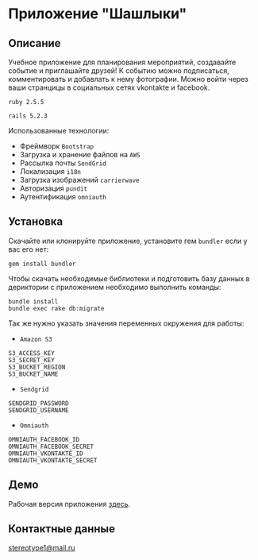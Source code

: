 # Приложение "Шашлыки" #

## Описание ##
  Учебное приложение для планирования мероприятий, создавайте событие и приглашайте друзей! 
  К событию можно подписаться, комментировать и добавлать к нему фотографии. 
  Можно войти через ваши странцицы в социальных сетях vkontakte и facebook.
  
  `ruby 2.5.5`
  
  `rails 5.2.3`
  
  Использованные технологии:
- Фреймворк `Bootstrap`
- Загрузка и хранение файлов на `AWS`
- Рассылка почты `SendGrid`
- Локализация `i18n`
- Загрузка изображений `carrierwave`
- Авторизация `pundit`
- Аутентификация `omniauth`

## Установка ##
Скачайте или клонируйте приложение, установите гем `bundler` если у вас его нет:

```
gem install bundler
```

Чтобы скачать необходимые библиотеки и подготовить базу данных в дериктории с приложением необходимо выполнить команды:
```
bundle install
bundle exec rake db:migrate
```

Так же нужно указать значения переменных окружения для работы:

 * `Amazon S3`
```
S3_ACCESS_KEY
S3_SECRET_KEY
S3_BUCKET_REGION
S3_BUCKET_NAME
```

 * `Sendgrid`
 ```
 SENDGRID_PASSWORD
 SENDGRID_USERNAME
 ```
 
 * `Omniauth`
 ```
 OMNIAUTH_FACEBOOK_ID
 OMNIAUTH_FACEBOOK_SECRET
 OMNIAUTH_VKONTAKTE_ID
 OMNIAUTH_VKONTAKTE_SECRET
 ```

## Демо ##
Рабочая версия приложения [здесь](https://bbqforall.herokuapp.com/).

## Контактные данные ##
stereotype1@mail.ru
